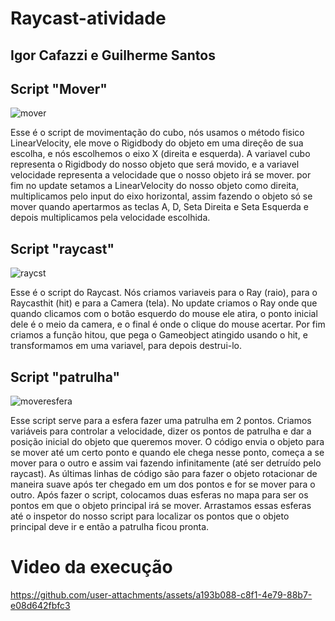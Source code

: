 # Raycast-atividade
## Igor Cafazzi e Guilherme Santos

## Script "Mover"

![mover](https://github.com/user-attachments/assets/d1f5c345-6698-415e-b05b-3cba55ccc9e9)


Esse é o script de movimentação do cubo, nós usamos o método fisico LinearVelocity, ele move o Rigidbody do objeto em uma direçêo de sua escolha, e nós escolhemos o eixo X (direita e esquerda).
A variavel cubo representa o Rigidbody do nosso objeto que será movido, e a variavel velocidade representa a velocidade que o nosso objeto irá se mover.
por fim no update setamos a LinearVelocity do nosso objeto como direita, multiplicamos pelo input do eixo horizontal, assim fazendo o objeto só se mover quando apertarmos as teclas A, D, Seta Direita e Seta Esquerda e depois multiplicamos pela velocidade escolhida.

## Script "raycast"

![raycst](https://github.com/user-attachments/assets/81d71356-14ce-44a9-b383-68a1b26d853a)

Esse é o script do Raycast. Nós criamos variaveis para o Ray (raio), para o Raycasthit (hit) e para a Camera (tela).
No update criamos o Ray onde que quando clicamos com o botão esquerdo do mouse ele atira, o ponto inicial dele é o meio da camera, e o final é onde o clique do mouse acertar.
Por fim criamos a função hitou, que pega o Gameobject atingido usando o hit, e transformamos em uma variavel, para depois destrui-lo.

## Script "patrulha"

![moveresfera](https://github.com/user-attachments/assets/86956393-75fb-4647-9005-035800953eeb)

Esse script serve para a esfera fazer uma patrulha em 2 pontos. Criamos variáveis para controlar a velocidade, dizer os pontos de patrulha e dar a posição inicial do objeto que queremos mover. O código envia o objeto para se mover até um certo ponto e quando ele chega nesse ponto, começa a se mover para o outro e assim vai fazendo infinitamente (até ser detruído pelo raycast). As últimas linhas de código são para fazer o objeto rotacionar de maneira suave após ter chegado em um dos pontos e for se mover para o outro. Após fazer o script, colocamos duas esferas no mapa para ser os pontos em que o objeto principal irá se mover. Arrastamos essas esferas até o inspetor do nosso script para localizar os pontos que o objeto principal deve ir e então a patrulha ficou pronta.



# Video da execução


https://github.com/user-attachments/assets/a193b088-c8f1-4e79-88b7-e08d642fbfc3


